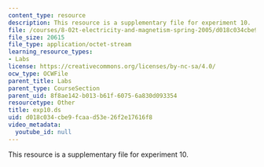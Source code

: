 ```yaml
---
content_type: resource
description: This resource is a supplementary file for experiment 10.
file: /courses/8-02t-electricity-and-magnetism-spring-2005/d018c034cbe9fcaad53e26f2e17616f8_exp10.ds
file_size: 20615
file_type: application/octet-stream
learning_resource_types:
- Labs
license: https://creativecommons.org/licenses/by-nc-sa/4.0/
ocw_type: OCWFile
parent_title: Labs
parent_type: CourseSection
parent_uid: 8f8ae142-b013-b61f-6075-6a830d093354
resourcetype: Other
title: exp10.ds
uid: d018c034-cbe9-fcaa-d53e-26f2e17616f8
video_metadata:
  youtube_id: null
---
```

This resource is a supplementary file for experiment 10.